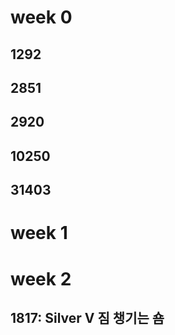 # week 0
## 1292
## 2851
## 2920
## 10250
## 31403 

# week 1
## 

# week 2
## 1817: Silver V 짐 챙기는 숌
